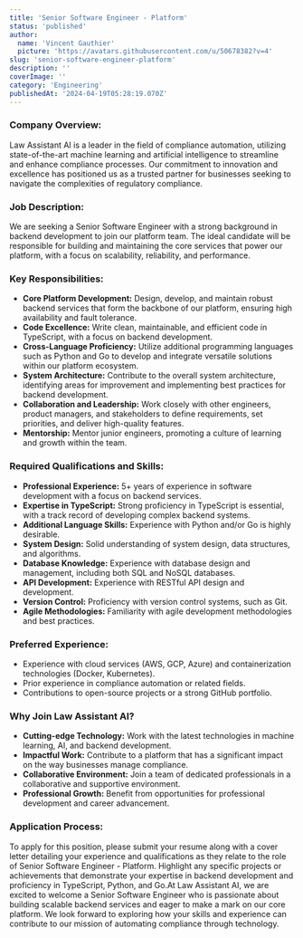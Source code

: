 ```yaml
---
title: 'Senior Software Engineer - Platform'
status: 'published'
author:
  name: 'Vincent Gauthier'
  picture: 'https://avatars.githubusercontent.com/u/50678382?v=4'
slug: 'senior-software-engineer-platform'
description: ''
coverImage: ''
category: 'Engineering'
publishedAt: '2024-04-19T05:28:19.070Z'
---
```


### **Company Overview:**

Law Assistant AI is a leader in the field of compliance automation, utilizing state-of-the-art machine learning and artificial intelligence to streamline and enhance compliance processes. Our commitment to innovation and excellence has positioned us as a trusted partner for businesses seeking to navigate the complexities of regulatory compliance.

### Job Description:

We are seeking a Senior Software Engineer with a strong background in backend development to join our platform team. The ideal candidate will be responsible for building and maintaining the core services that power our platform, with a focus on scalability, reliability, and performance.

### Key Responsibilities:

- **Core Platform Development:** Design, develop, and maintain robust backend services that form the backbone of our platform, ensuring high availability and fault tolerance.
- **Code Excellence:** Write clean, maintainable, and efficient code in TypeScript, with a focus on backend development.
- **Cross-Language Proficiency:** Utilize additional programming languages such as Python and Go to develop and integrate versatile solutions within our platform ecosystem.
- **System Architecture:** Contribute to the overall system architecture, identifying areas for improvement and implementing best practices for backend development.
- **Collaboration and Leadership:** Work closely with other engineers, product managers, and stakeholders to define requirements, set priorities, and deliver high-quality features.
- **Mentorship:** Mentor junior engineers, promoting a culture of learning and growth within the team.

### **Required Qualifications and Skills:**

- **Professional Experience:** 5+ years of experience in software development with a focus on backend services.
- **Expertise in TypeScript:** Strong proficiency in TypeScript is essential, with a track record of developing complex backend systems.
- **Additional Language Skills:** Experience with Python and/or Go is highly desirable.
- **System Design:** Solid understanding of system design, data structures, and algorithms.
- **Database Knowledge:** Experience with database design and management, including both SQL and NoSQL databases.
- **API Development:** Experience with RESTful API design and development.
- **Version Control:** Proficiency with version control systems, such as Git.
- **Agile Methodologies:** Familiarity with agile development methodologies and best practices.

### **Preferred Experience:**

- Experience with cloud services (AWS, GCP, Azure) and containerization technologies (Docker, Kubernetes).
- Prior experience in compliance automation or related fields.
- Contributions to open-source projects or a strong GitHub portfolio.

### **Why Join Law Assistant AI?**

- **Cutting-edge Technology:** Work with the latest technologies in machine learning, AI, and backend development.
- **Impactful Work:** Contribute to a platform that has a significant impact on the way businesses manage compliance.
- **Collaborative Environment:** Join a team of dedicated professionals in a collaborative and supportive environment.
- **Professional Growth:** Benefit from opportunities for professional development and career advancement.

### **Application Process:**

To apply for this position, please submit your resume along with a cover letter detailing your experience and qualifications as they relate to the role of Senior Software Engineer - Platform. Highlight any specific projects or achievements that demonstrate your expertise in backend development and proficiency in TypeScript, Python, and Go.At Law Assistant AI, we are excited to welcome a Senior Software Engineer who is passionate about building scalable backend services and eager to make a mark on our core platform. We look forward to exploring how your skills and experience can contribute to our mission of automating compliance through technology.